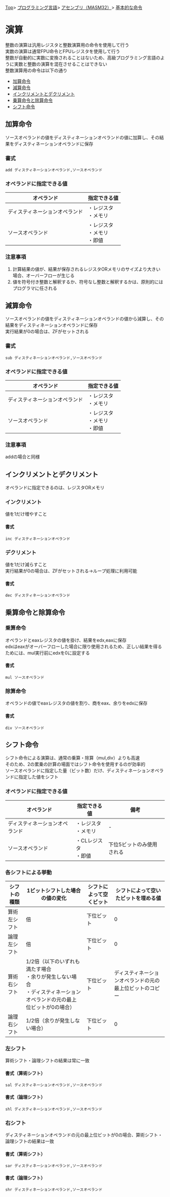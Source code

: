 [Top](../../../../index.md)\>
[プログラミング言語](../../../pgl.md)\>
[アセンブリ（MASM32）](../../language_0001.md)\>
[基本的な命令](../MASM32_0009.md)

# 演算

整数の演算は汎用レジスタと整数演算用の命令を使用して行う  
実数の演算は通常FPU命令とFPUレジスタを使用して行う  
整数が自動的に実数に変換されることはないため、高級プログラミング言語のように実数と整数の演算を混在させることはできない  
整数演算用の命令は以下の通り

+ [加算命令](#加算命令)
+ [減算命令](#減算命令)
+ [インクリメントとデクリメント](#インクリメントとデクリメント)
+ [乗算命令と除算命令](#乗算命令と除算命令)
+ [シフト命令](#シフト命令)

<!-- + [ローテート](#ローテート) -->

## 加算命令

ソースオペランドの値をディスティネーションオペランドの値に加算し、その結果をディスティネーションオペランドに保存

### 書式

```add ディスティネーションオペランド,ソースオペランド```

### オペランドに指定できる値

|オペランド|指定できる値|
----|----
|ディスティネーションオペランド|・レジスタ<br>・メモリ|
|ソースオペランド|・レジスタ<br>・メモリ<br>・即値|

### 注意事項

1. 計算結果の値が、結果が保存されるレジスタORメモリのサイズより大きい場合、オーバーフローが生じる
1. 値を符号付き整数と解釈するか、符号なし整数と解釈するかは、原則的にはプログラマに任される

## 減算命令

ソースオペランドの値をディスティネーションオペランドの値から減算し、その結果をディスティネーションオペランドに保存  
実行結果が0の場合は、ZFがセットされる

### 書式

```sub ディスティネーションオペランド,ソースオペランド```

### オペランドに指定できる値

|オペランド|指定できる値|
----|----
|ディスティネーションオペランド|・レジスタ<br>・メモリ|
|ソースオペランド|・レジスタ<br>・メモリ<br>・即値|

### 注意事項

addの場合と同様

## インクリメントとデクリメント

オペランドに指定できるのは、レジスタORメモリ

### インクリメント

値を1だけ増やすこと

#### 書式

```inc ディスティネーションオペランド```

### デクリメント

値を1だけ減らすこと  
実行結果が0の場合は、ZFがセットされる→ループ処理に利用可能

#### 書式

```dec ディスティネーションオペランド```

## 乗算命令と除算命令

<!-- 乗算や除算を行う場合、mulやdivを使用せずにシフト命令を使用することもある -->

### 乗算命令

オペランドとeaxレジスタの値を掛け、結果をedx,eaxに保存  
edxはeaxがオーバーフローした場合に限り使用されるため、正しい結果を得るためには、mul実行前にedxを0に設定する

#### 書式

```mul ソースオペランド```

### 除算命令

オペランドの値でeaxレジスタの値を割り、商をeax、余りをedxに保存

#### 書式

```div ソースオペランド```

## シフト命令

シフト命令による演算は、通常の乗算・除算（mul,div）よりも高速  
そのため、2の累乗の計算の場面ではシフト命令を使用するのが効率的  
ソースオペランドに指定した量（ビット数）だけ、ディスティネーションオペランドに指定した値をシフト

### オペランドに指定できる値

|オペランド|指定できる値|備考|
----|----|----
|ディスティネーションオペランド|・レジスタ<br>・メモリ|\-|
|ソースオペランド|・CLレジスタ<br>・即値|下位5ビットのみ使用される|

### 各シフトによる挙動

|シフトの種類|1ビットシフトした場合の値の変化|シフトによって空くビット|シフトによって空いたビットを埋める値|
----|----|----|----
|算術左シフト|倍|下位ビット|0|
|論理左シフト|倍|下位ビット|0|
|算術右シフト|1/2倍（以下のいずれも満たす場合<br>・余りが発生しない場合<br>・ディスティネーションオペランドの元の最上位ビットが0の場合）|下位ビット|ディスティネーションオペランドの元の最上位ビットのコピー|
|論理右シフト|1/2倍（余りが発生しない場合）|下位ビット|0|

### 左シフト

算術シフト・論理シフトの結果は常に一致

#### 書式（算術シフト）

```sal ディスティネーションオペランド,ソースオペランド```

#### 書式（論理シフト）

```shl ディスティネーションオペランド,ソースオペランド```

### 右シフト

ディスティネーションオペランドの元の最上位ビットが0の場合、算術シフト・論理シフトの結果は一致

#### 書式（算術シフト）

```sar ディスティネーションオペランド,ソースオペランド```

#### 書式（論理シフト）

```shr ディスティネーションオペランド,ソースオペランド```

<!-- ## ローテート -->